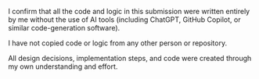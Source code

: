 I confirm that all the code and logic in this submission were written entirely by me without the use of AI tools (including ChatGPT, GitHub Copilot, or similar code-generation software).

I have not copied code or logic from any other person or repository.

All design decisions, implementation steps, and code were created through my own understanding and effort.

